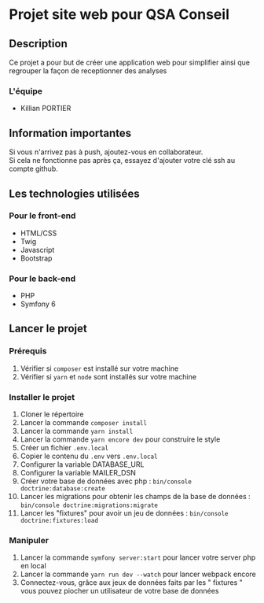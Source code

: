 # Projet site web pour QSA Conseil

## Description

Ce projet a pour but de créer une application web pour simplifier ainsi que regrouper la façon de receptionner des analyses

### L'équipe 

- Killian PORTIER

## Information importantes

Si vous n'arrivez pas à push, ajoutez-vous en collaborateur.\
Si cela ne fonctionne pas après ça, essayez d'ajouter votre clé ssh au compte github.

## Les technologies utilisées

### Pour le front-end

- HTML/CSS
- Twig
- Javascript
- Bootstrap

### Pour le back-end

- PHP
- Symfony 6

## Lancer le projet

### Prérequis

1. Vérifier si ``composer`` est installé sur votre machine
2. Vérifier si ``yarn`` et ``node`` sont installés sur votre machine

### Installer le projet

1. Cloner le répertoire
2. Lancer la commande `composer install`
3. Lancer la commande `yarn install`
4. Lancer la commande `yarn encore dev` pour construire le style
5. Créer un fichier ``.env.local``
6. Copier le contenu du ``.env`` vers ``.env.local``
7. Configurer la variable DATABASE_URL
8. Configurer la variable MAILER_DSN
9. Créer votre base de données avec php : `bin/console doctrine:database:create`
10. Lancer les migrations pour obtenir les champs de la base de données : `bin/console doctrine:migrations:migrate`
11. Lancer les "fixtures" pour avoir un jeu de données : `bin/console doctrine:fixtures:load`


### Manipuler

1. Lancer la commande ``symfony server:start`` pour lancer votre server php en local
2. Lancer la commande ``yarn run dev --watch`` pour lancer webpack encore
3. Connectez-vous, grâce aux jeux de données faits par les " fixtures " vous pouvez piocher un utilisateur de votre base de données
